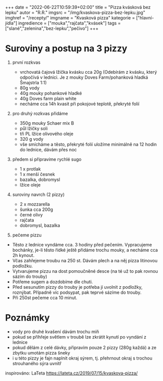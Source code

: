 +++
date = "2022-06-22T10:59:39+02:00"
title = "Pizza kvásková bez lepku"
autor = "R.R."
imgsrc = "/img/kvaskova-pizza-bez-lepku.jpg"
imghref = "/recepty/"
imgname = "Kvasková pizza"
kategorie = ["hlavní-jídla"]
ingredience = ["mouka","rajčata","kvásek"]
tags = ["slané","zelenina","bez-lepku","pečivo"]
+++

# Suroviny a postup na 3 pizzy
1. první rozkvas
   - vrchovatá čajová lžička kvásku cca 20g
    (Odebírám z kvásku, který odpočívá v lednici. Je z mouky Doves Farm/pohanková hladká Šmajstrla 1:1)
   - 80g vody
   - 40g mouky pohankové hladké
   - 40g Doves farm plain white
   - necháme cca 14h kvasit při pokojové teplotě, překryté folií
2. pro druhý rozkvas přidáme
    - 350g mouky Schaer mix B
    - půl lžičky soli
    - tři PL lžíce olivového oleje
    - 320 g vody
    - vše smícháme a těsto, překryté folií uložíme minimálně na 12 hodin do lednice, dávám přes noc
3.  předem si připravíme rychlé sugo
    - 1 x protlak
    - 1 x menší česnek
    - bazalka, dobromysl
    - lžíce oleje
 4. suroviny navrch (2 pizzy)   
    - 2 x mozzarella
    - šunka cca 200g
    - černé olivy
    - rajčata
    - dobromysl, bazalka

5. pečeme pizzu
- Těsto z lednice vyndáme cca. 3 hodiny před pečením. Vypracujeme  bochánky, je-li těsto řídké ještě přidáme trochu mouky, a necháme cca 2h kynout.
- Včas zahřejeme troubu na 250 st. Dávám plech a na něj pizza litinovou podložku.
- Vytvarujeme pizzu na dost pomoučněné desce (na té už to pak rovnou sázím do trouby)
- Potřeme sugem a dozdobíme dle chuti.
- Před sesunutím pizzy do trouby je potřeba jí uvolnit z podložky, roznýbat. Případně víc podsypat, pak teprvé sázíme do trouby.
- Při 250st pečeme cca 10 minut.

# Poznámky
 - vody pro druhé kvašení dávám trochu míň
 - pokud se přihřeje světlem v troubě lze zkrátit kynutí po vyndání z lednice
 - pokud dělám z celé dávky, připravím pouze 2 pizzy (280g každá) a ze zbytku umotám pizza šneky
 - i u této pizzy je fajn naplnit okraj sýrem, tj. přehrnout okraj s trochou strouhaného sýra uvnitř


inspirováno: LaTeta https://lateta.cz/2019/07/15/kvaskova-pizza/


<!--more-->